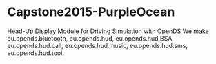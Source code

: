 # Capstone2015-PurpleOcean
Head-Up Display Module for Driving Simulation with OpenDS
We make eu.opends.bluetooth, eu.opends.hud, eu.opends.hud.BSA, eu.opends.hud.call, eu.opends.hud.music, eu.opends.hud.sms, eu.opends.hud.tool.
